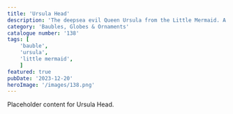 ```yaml
---
title: 'Ursula Head'
description: 'The deepsea evil Queen Ursula from the Little Mermaid. A cool bauble for any fan of the movie'
category: 'Baubles, Globes & Ornaments'
catalogue number: '138'
tags: [
    'bauble', 
    'ursula',
    'little mermaid', 
    ]
featured: true
pubDate: '2023-12-20'
heroImage: '/images/138.png'
---
```


Placeholder content for Ursula Head.